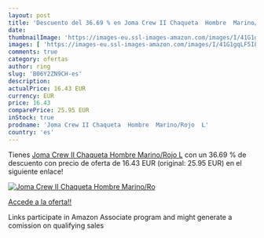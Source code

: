 ```yaml
---
layout: post
title: 'Descuento del 36.69 % en Joma Crew II Chaqueta  Hombre  Marino/Ro'
date: 
thumbnailImage: 'https://images-eu.ssl-images-amazon.com/images/I/41G1gqLF5IL._SL200_.jpg'
images: [ 'https://images-eu.ssl-images-amazon.com/images/I/41G1gqLF5IL._SL200_.jpg' ]
comments: true
category: ofertas
author: ring
slug: 'B06Y2ZN9CH-es'
description:
actualPrice: 16.43 EUR
currency: EUR
price: 16.43
comparePrice: 25.95 EUR
inStock: true
prodname: 'Joma Crew II Chaqueta  Hombre  Marino/Rojo  L'
country: 'es'
---
```


Tienes [Joma Crew II Chaqueta  Hombre  Marino/Rojo  L](https://www.amazon.es/dp/B06Y2ZN9CH/?tag=tolees-21) con un 36.69 % de descuento con precio de oferta de 16.43 EUR (original: 25.95 EUR) en el siguiente enlace!

[![Joma Crew II Chaqueta  Hombre  Marino/Ro](https://images-eu.ssl-images-amazon.com/images/I/41G1gqLF5IL._SL200_.jpg)](https://www.amazon.es/dp/B06Y2ZN9CH/?tag=tolees-21)

[Accede a la oferta!!](https://www.amazon.es/dp/B06Y2ZN9CH/?tag=tolees-21)

Links participate in Amazon Associate program and might generate a comission on qualifying sales


